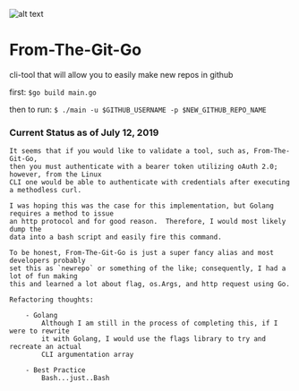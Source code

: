![alt text][logo]

[logo]: https://cdn-images-1.medium.com/max/2000/0*V7hnAm-RUHa0-7HS.

# From-The-Git-Go

cli-tool that will allow you to easily make new repos in github

first:
    `$go build main.go`

then to run:
    `$ ./main -u $GITHUB_USERNAME -p $NEW_GITHUB_REPO_NAME`

### Current Status as of July 12, 2019
    
    It seems that if you would like to validate a tool, such as, From-The-Git-Go,
    then you must authenticate with a bearer token utilizing oAuth 2.0; however, from the Linux
    CLI one would be able to authenticate with credentials after executing a methodless curl.

    I was hoping this was the case for this implementation, but Golang requires a method to issue
    an http protocol and for good reason.  Therefore, I would most likely dump the 
    data into a bash script and easily fire this command.  
    
    To be honest, From-The-Git-Go is just a super fancy alias and most developers probably 
    set this as `newrepo` or something of the like; consequently, I had a lot of fun making 
    this and learned a lot about flag, os.Args, and http request using Go.

    Refactoring thoughts:
    
        - Golang
            Although I am still in the process of completing this, if I were to rewrite
            it with Golang, I would use the flags library to try and recreate an actual 
            CLI argumentation array
            
        - Best Practice
            Bash...just..Bash
